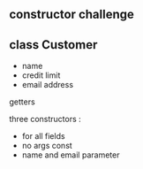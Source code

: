 ## constructor challenge

## class Customer

- name
- credit limit
- email address

getters

three constructors :

- for all fields
- no args const
- name and email parameter

